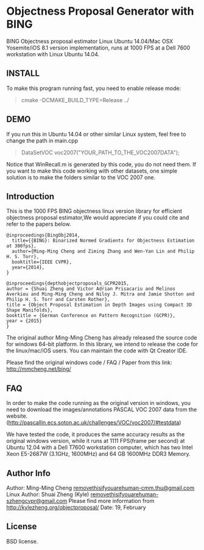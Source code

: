 Objectness Proposal Generator with BING
==========
BING Objectness proposal estimator Linux Ubuntu 14.04/Mac OSX Yosemite/iOS 8.1 version implementation, 
runs at 1000 FPS at a Dell 7600 workstation with Linux Ubuntu 14.04.
## INSTALL
To make this program running fast, you need to enable release mode: 
> cmake -DCMAKE_BUILD_TYPE=Release ../

## DEMO
If you run this in Ubuntu 14.04 or other similar Linux system, feel free to 
change the path in main.cpp
> DataSetVOC voc2007("YOUR_PATH_TO_THE_VOC2007DATA");

Notice that WinRecall.m is generated by this code, you do not need them. If you
want to make this code working with other datasets, one simple solution is to 
make the folders similar to the VOC 2007 one.

## Introduction
This is the 1000 FPS BING objectness linux version library for efficient 
objectness proposal estimator,We would appreciate if you could cite and refer to 
the papers below.
```
@inproceedings{BingObj2014,
  title={{BING}: Binarized Normed Gradients for Objectness Estimation at 300fps},
  author={Ming-Ming Cheng and Ziming Zhang and Wen-Yan Lin and Philip H. S. Torr},
  booktitle={IEEE CVPR},
  year={2014},
}
```
```
@inproceedings{depthobjectproposals_GCPR2015, 
author = {Shuai Zheng and Victor Adrian Prisacariu and Melinos Averkiou and Ming-Ming Cheng and Niloy J. Mitra and Jamie Shotton and Philip H. S. Torr and Carsten Rother}, 
title = {Object Proposal Estimation in Depth Images using Compact 3D Shape Manifolds}, 
booktitle = {German Conference on Pattern Recognition (GCPR)},
year = {2015} 
}
```
The original author Ming-Ming Cheng has already released the source code for 
windows 64-bit platform. In this library, we intend to release the code for the 
linux/mac/iOS users. You can maintain the code with Qt Creator IDE.

Please find the original windows code / FAQ / Paper from this link:
http://mmcheng.net/bing/

## FAQ
In order to make the code running as the original version in windows, you need
to download the images/annotations PASCAL VOC 2007 data from the website.
(http://pascallin.ecs.soton.ac.uk/challenges/VOC/voc2007/#testdata)

We have tested the code, it produces the same accuracy results as the original windows
version, while it runs at 1111 FPS(frame per second) at Ubuntu 12.04 with a Dell T7600 
workstation computer, which has two Intel Xeon E5-2687W (3.1GHz, 1600MHz) and 64 GB 
1600MHz DDR3 Memory.

## Author Info
Author: Ming-Ming Cheng removethisifyouarehuman-cmm.thu@gmail.com
Linux Author: Shuai Zheng (Kyle) removethisifyouarehuman-szhengcvpr@gmail.com
Please find more information from http://kylezheng.org/objectproposal/
Date: 19, February 

## License
BSD license.

